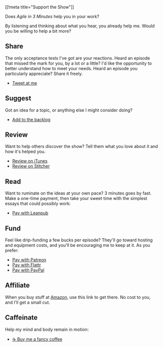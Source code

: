 [[!meta title="Support the Show"]]

Does _Agile in 3 Minutes_ help you in your work?

By listening and thinking about what you hear, you already help me.
Would you be willing to help a bit more?

## Share

The only acceptance tests I've got are your reactions. Heard an
episode that missed the mark for you, by a lot or a little? I'd
like the opportunity to better understand how to meet your needs.
Heard an episode you particularly appreciate? Share it freely.

- [Tweet at me](https://twitter.com/schmonz)

## Suggest

Got an idea for a topic, or anything else I might consider doing?

- [Add to the
  backlog](https://agilein3minut.es/cgi/ikiwiki?do=comment&page=backlog)

## Review

Want to help others discover the show? Tell them what you love about
it and how it's helped you.

- [Review on iTunes](https://geo.itunes.apple.com/us/podcast/agile-in-3-minutes/id1043107219?mt=2)
- [Review on Stitcher](http://www.stitcher.com/s?fid=74689&refid=stpr)

## Read

Want to ruminate on the ideas at your own pace? 3 minutes goes by
fast. Make a one-time payment, then take your sweet time with the
simplest essays that could possibly work:

- [Pay with Leanpub](https://leanpub.com/agilein3minutes)

## Fund

Feel like drip-funding a few bucks per episode? They'll go toward
hosting and equipment costs, and you'll be encouraging me to keep
at it. As you prefer:

- [Pay with Patreon](https://www.patreon.com/schmonz)
- [Pay with Flattr](https://flattr.com/submit/auto?user_id=schmonz&url=https%3A%2F%2Fagilein3minut.es)
- [Pay with PayPal](https://www.paypal.com/cgi-bin/webscr?cmd=_s-xclick&hosted_button_id=YTLM2XYYTNMYS)

## Affiliate

When you buy stuff at
[Amazon](https://www.amazon.com//ref=as_li_ss_tl?ie=UTF8&linkCode=ll2&tag=schmonz-20&linkId=35b4a5d403184e21bbc87ba7a912e567),
use this link to get there. 
No cost to you, and I'll get a small cut.

## Caffeinate

Help my mind and body remain in motion:

- [☕  Buy me a fancy coffee](https://schmonz.com/coffee/)
